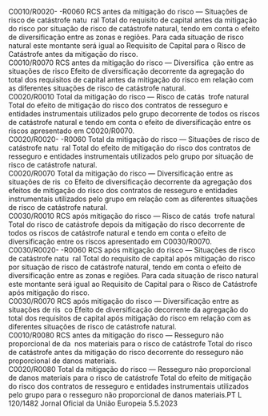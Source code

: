  
C0010/R0020- 
-R0060  RCS antes da mitigação 
do risco — Situações de 
risco de catástrofe natu ­
ral  Total do requisito de capital antes da mitigação do risco por situação de risco de 
catástrofe natural, tendo em conta o efeito de diversificação entre as zonas e 
regiões. 
Para cada situação de risco natural este montante será igual ao Requisito de 
Capital para o Risco de Catástrofe antes da mitigação do risco.  
C0010/R0070  RCS antes da mitigação 
do risco — Diversifica ­
ção entre as situações de 
risco  Efeito de diversificação decorrente da agregação do total dos requisitos de capital 
antes da mitigação do risco em relação com as diferentes situações de risco de 
catástrofe natural.  
C0020/R0010  Total da mitigação do 
risco — Risco de catás ­
trofe natural  Total do efeito de mitigação do risco dos contratos de resseguro e entidades 
instrumentais utilizados pelo grupo decorrente de todos os riscos de catástrofe 
natural e tendo em conta o efeito de diversificação entre os riscos apresentado em 
C0020/R0070.  
C0020/R0020- 
-R0060  Total da mitigação do 
risco — Situações de 
risco de catástrofe natu ­
ral  Total do efeito de mitigação do risco dos contratos de resseguro e entidades 
instrumentais utilizados pelo grupo por situação de risco de catástrofe natural.  
C0020/R0070  Total da mitigação do 
risco — Diversificação 
entre as situações de ris ­
co  Efeito de diversificação decorrente da agregação dos efeitos de mitigação do risco 
dos contratos de resseguro e entidades instrumentais utilizados pelo grupo em 
relação com as diferentes situações de risco de catástrofe natural.  
C0030/R0010  RCS após mitigação do 
risco — Risco de catás ­
trofe natural  Total do risco de catástrofe depois da mitigação do risco decorrente de todos os 
riscos de catástrofe natural e tendo em conta o efeito de diversificação entre os 
riscos apresentado em C0030/R0070.  
C0030/R0020- 
-R0060  RCS após mitigação do 
risco — Situações de 
risco de catástrofe natu ­
ral  Total do requisito de capital após mitigação do risco por situação de risco de 
catástrofe natural, tendo em conta o efeito de diversificação entre as zonas e 
regiões. 
Para cada situação de risco natural este montante será igual ao Requisito de 
Capital para o Risco de Catástrofe após mitigação do risco.  
C0030/R0070  RCS após mitigação do 
risco — Diversificação 
entre as situações de ris ­
co  Efeito de diversificação decorrente da agregação do total dos requisitos de capital 
após mitigação do risco em relação com as diferentes situações de risco de 
catástrofe natural.  
C0010/R0080  RCS antes da mitigação 
do risco — Resseguro 
não proporcional de da ­
nos materiais para o 
risco de catástrofe  Total do risco de catástrofe antes da mitigação do risco decorrente do resseguro 
não proporcional de danos materiais.  
C0020/R0080  Total da mitigação do 
risco — Resseguro não 
proporcional de danos 
materiais para o risco de 
catástrofe  Total do efeito de mitigação do risco dos contratos de resseguro e entidades 
instrumentais utilizados pelo grupo para o resseguro não proporcional de danos 
materiais.PT  L 120/1482 Jornal Oficial da União Europeia 5.5.2023